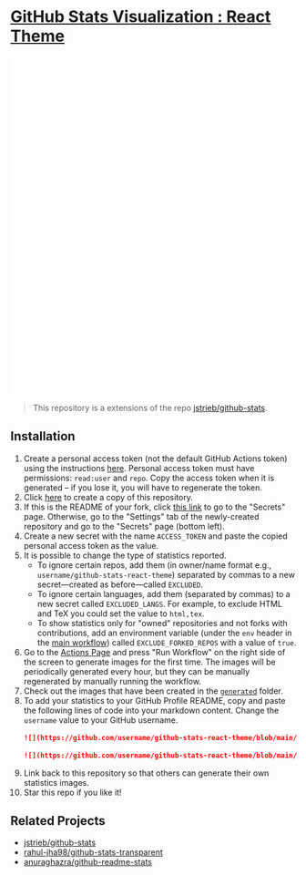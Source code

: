# [GitHub Stats Visualization : React Theme](https://github.com/jk1635/github-stats-react-theme)

<a href="https://github.com/jk1635/github-stats-react-theme">

![](https://github.com/jk1635/github-stats-react-theme/blob/main/generated/overview.svg)
![](https://github.com/jk1635/github-stats-react-theme/blob/main/generated/languages.svg)

</a>

> This repository is a extensions of the repo [jstrieb/github-stats](https://github.com/jstrieb/github-stats).

## Installation

<!-- TODO: Add details and screenshots -->

1. Create a personal access token (not the default GitHub Actions token) using
   the instructions
   [here](https://docs.github.com/en/github/authenticating-to-github/creating-a-personal-access-token).
   Personal access token must have permissions: `read:user` and `repo`. Copy
   the access token when it is generated – if you lose it, you will have to
   regenerate the token.
2. Click [here](https://github.com/jk1635/github-stats-react-theme/fork) to create a
   copy of this repository.
3. If this is the README of your fork, click [this
   link](../../settings/secrets/actions) to go to the "Secrets" page.
   Otherwise, go to the "Settings" tab of the newly-created repository and go
   to the "Secrets" page (bottom left).
4. Create a new secret with the name `ACCESS_TOKEN` and paste the copied
   personal access token as the value.
5. It is possible to change the type of statistics reported.
   - To ignore certain repos, add them (in owner/name format e.g.,
     `username/github-stats-react-theme`) separated by commas to a new secret—created as
     before—called `EXCLUDED`.
   - To ignore certain languages, add them (separated by commas) to a new
     secret called `EXCLUDED_LANGS`. For example, to exclude HTML and TeX you
     could set the value to `html,tex`.
   - To show statistics only for "owned" repositories and not forks with
     contributions, add an environment variable (under the `env` header in the
     [main
     workflow](https://github.com/jk1635/github-stats-react-theme/blob/main/.github/workflows/main.yml))
     called `EXCLUDE_FORKED_REPOS` with a value of `true`.
6. Go to the [Actions
   Page](../../actions?query=workflow%3A"Generate+Stats+Images") and press "Run
   Workflow" on the right side of the screen to generate images for the first
   time. The images will be periodically generated every hour, but they can be
   manually regenerated by manually running the workflow.
7. Check out the images that have been created in the [`generated`](generated)
   folder.
8. To add your statistics to your GitHub Profile README, copy and paste the following 
   lines of code into your markdown content. Change the `username` value to your GitHub 
   username.
   ```md
   ![](https://github.com/username/github-stats-react-theme/blob/main/generated/overview.svg)
   ```
   ```md
   ![](https://github.com/username/github-stats-react-theme/blob/main/generated/languages.svg)
   ```
9. Link back to this repository so that others can generate their own
   statistics images.
10. Star this repo if you like it!

## Related Projects

- [jstrieb/github-stats](https://github.com/jstrieb/github-stats)
- [rahul-jha98/github-stats-transparent](https://github.com/rahul-jha98/github-stats-transparent)
- [anuraghazra/github-readme-stats](https://github.com/anuraghazra/github-readme-stats)
